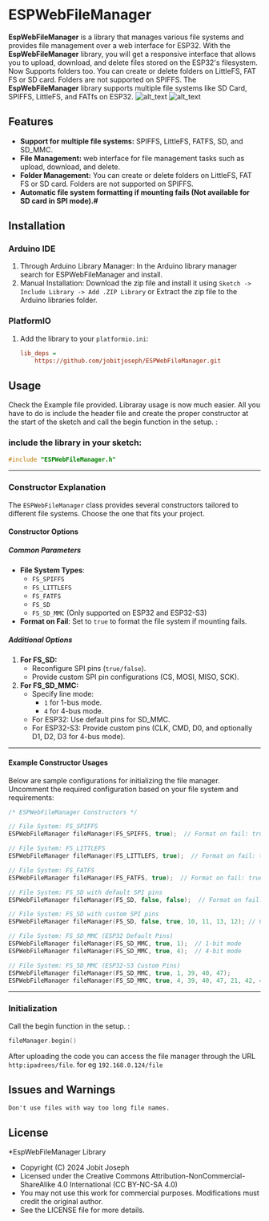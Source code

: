 # ESPWebFileManager

**EspWebFileManager** is a library that manages various file systems and provides file management over a web interface for ESP32. With the **EspWebFileManager** library, you will get a  responsive interface that allows you to upload, download, and delete files stored on the ESP32's filesystem. Now Supports folders too. You can create or delete folders on LittleFS, FAT FS or SD card. Folders are not supported on SPIFFS. The **EspWebFileManager** library supports multiple file systems like SD Card, SPIFFS, LittleFS, and FATfs on ESP32.
<img src="https://github.com/jobitjoseph/ESPWebFileManager/blob/main/Images/Desktop.jpg" width="" alt="alt_text" title="image_tooltip">
<img src="https://github.com/jobitjoseph/ESPWebFileManager/blob/main/Images/Phone.jpg" width="" alt="alt_text" title="image_tooltip">

## Features

- **Support for multiple file systems:** SPIFFS, LittleFS, FATFS, SD, and SD_MMC.
- **File Management:** web interface for file management tasks such as upload, download, and delete.
- **Folder Management:** You can create or delete folders on LittleFS, FAT FS or SD card. Folders are not supported on SPIFFS.
- **Automatic file system formatting if mounting fails (Not available for SD card in SPI mode).#**

## Installation

### Arduino IDE
1. Through Arduino Library Manager: In the Arduino library manager search for ESPWebFileManager and install.
2. Manual Installation: Download the zip file and install it using `Sketch -> Include Library -> Add .ZIP Library` or Extract the zip file to the Arduino libraries folder.
### PlatformIO
1. Add the library to your `platformio.ini`:
   ```ini
   lib_deps =
       https://github.com/jobitjoseph/ESPWebFileManager.git

## Usage 
    
Check the Example file provided. Libraray usage is now much easier. All you have to do is include the header file and create the proper constructor at the start of the sketch and call the begin function in the setup. :
### include the library in your sketch:

```cpp
#include "ESPWebFileManager.h"
```

---

### Constructor Explanation
The `ESPWebFileManager` class provides several constructors tailored to different file systems. Choose the one that fits your project.

#### Constructor Options

##### Common Parameters
- **File System Types**: 
  - `FS_SPIFFS`
  - `FS_LITTLEFS`
  - `FS_FATFS`
  - `FS_SD`
  - `FS_SD_MMC` (Only supported on ESP32 and ESP32-S3)
- **Format on Fail**: Set to `true` to format the file system if mounting fails.

##### Additional Options
1. **For FS_SD:**
   - Reconfigure SPI pins (`true/false`).
   - Provide custom SPI pin configurations (CS, MOSI, MISO, SCK).
2. **For FS_SD_MMC:**
   - Specify line mode: 
     - `1` for 1-bus mode.
     - `4` for 4-bus mode.
   - For ESP32: Use default pins for SD_MMC.
   - For ESP32-S3: Provide custom pins (CLK, CMD, D0, and optionally D1, D2, D3 for 4-bus mode).

---

#### Example Constructor Usages
Below are sample configurations for initializing the file manager. Uncomment the required configuration based on your file system and requirements:

```cpp
/* ESPWebFileManager Constructors */

// File System: FS_SPIFFS
ESPWebFileManager fileManager(FS_SPIFFS, true);  // Format on fail: true/false

// File System: FS_LITTLEFS
ESPWebFileManager fileManager(FS_LITTLEFS, true);  // Format on fail: true/false

// File System: FS_FATFS
ESPWebFileManager fileManager(FS_FATFS, true);  // Format on fail: true/false

// File System: FS_SD with default SPI pins
ESPWebFileManager fileManager(FS_SD, false, false);  // Format on fail: true/false, Reconfigure SPI: true/false

// File System: FS_SD with custom SPI pins
ESPWebFileManager fileManager(FS_SD, false, true, 10, 11, 13, 12); // CS, MOSI, MISO, SCK

// File System: FS_SD_MMC (ESP32 Default Pins)
ESPWebFileManager fileManager(FS_SD_MMC, true, 1);  // 1-bit mode
ESPWebFileManager fileManager(FS_SD_MMC, true, 4);  // 4-bit mode

// File System: FS_SD_MMC (ESP32-S3 Custom Pins)
ESPWebFileManager fileManager(FS_SD_MMC, true, 1, 39, 40, 47);                // 1-bit mode, CLK, CMD, D0
ESPWebFileManager fileManager(FS_SD_MMC, true, 4, 39, 40, 47, 21, 42, 41);     // 4-bit mode, CLK, CMD, D0, D1, D2, D3
```

---


### Initialization    
Call the begin function in the setup. :
   ```cpp
   fileManager.begin()
```


After uploading the code you can access the file manager through the URL `http:ipadrees/file`. for eg `192.168.0.124/file`
## Issues and Warnings
    Don't use files with way too long file names.

## License

 *EspWebFileManager Library
 * Copyright (C) 2024 Jobit Joseph
 * Licensed under the Creative Commons Attribution-NonCommercial-ShareAlike 4.0 International (CC BY-NC-SA 4.0)
 * You may not use this work for commercial purposes. Modifications must credit the original author.
 * See the LICENSE file for more details.

